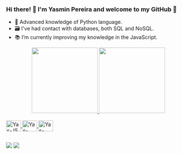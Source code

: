 ### Hi there! 👋 I'm Yasmin Pereira and welcome to my GitHub 🤗

- 🐍 Advanced knowledge of Python language.
- 🗃️ I've had contact with databases, both SQL and NoSQL.
- 📚 I’m currently improving my knowledge in the JavaScript.

<div align="center">
  <a href="https://github.com/datayasminpereira">
  <img height="180em" src="https://github-readme-stats.vercel.app/api?username=datayasminpereira&show_icons=true&theme=radical&include_all_commits=true&count_private=true"/>
  <img height="180em" src="https://github-readme-stats.vercel.app/api/top-langs/?username=datayasminpereira&layout=compact&langs_count=7&theme=radical"/>
</div>
<div style="display: inline_block"><br>
  <img align="center" alt="Yas-JS" height="30" width="40" src="https://cdn.jsdelivr.net/gh/devicons/devicon/icons/javascript/javascript-original.svg"/>
  <img align="center" alt="Yas-CSS" height="30" width="40" src="https://cdn.jsdelivr.net/gh/devicons/devicon/icons/css3/css3-original.svg" />
  <img align="center" alt="Yas-Python" height="30" width="40" src="https://cdn.jsdelivr.net/gh/devicons/devicon/icons/python/python-original.svg" />     
</div>
  
 ## 
<div>
  <a href = "mailto:datayasminpereira@gmail.com"><img src="https://img.shields.io/badge/-Gmail-%23333?style=for-the-badge&logo=gmail&logoColor=white" target="_blank"></a>
  <a href="https://www.linkedin.com/in/yasmin-pereira-9a0a34212/" target="_blank"><img src="https://img.shields.io/badge/-LinkedIn-%230077B5?style=for-the-badge&logo=linkedin&logoColor=white" target="_blank"></a>
</div>
